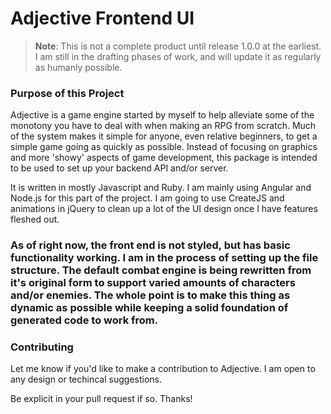 # Adjective Frontend UI 

> **Note**: This is not a complete product until release 1.0.0 at the earliest. I am still in the drafting phases of work, and will update it as regularly as humanly possible. 

### Purpose of this Project

Adjective is a game engine started by myself to help alleviate some of the monotony you have to deal with when making an RPG from scratch. Much of the system makes it simple for anyone, even relative beginners, to get a simple game going as quickly as possible. Instead of focusing on graphics and more 'showy' aspects of game development, this package is intended to be used to set up your backend API and/or server. 

It is written in mostly Javascript and Ruby. I am mainly using Angular and Node.js for this part of the project. I am going to use CreateJS and animations in jQuery to clean up a lot of the UI design once I have features fleshed out. 

### As of right now, the front end is not styled, but has basic functionality working. I am in the process of setting up the file structure. The default combat engine is being rewritten from it's original form to support varied amounts of characters and/or enemies. The whole point is to make this thing as dynamic as possible while keeping a solid foundation of generated code to work from. 

### Contributing

Let me know if you'd like to make a contribution to Adjective. I am open to any design or techincal suggestions. 

Be explicit in your pull request if so. Thanks!

